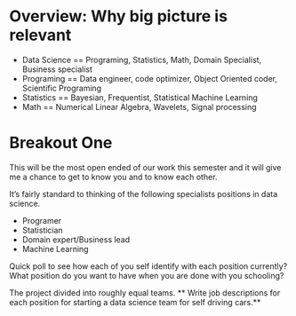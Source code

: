 # Overview: Why big picture is relevant
- Data Science == Programing, Statistics, Math,  Domain Specialist, Business specialist
- Programing == Data engineer, code optimizer, Object Oriented coder, Scientific Programing
- Statistics == Bayesian, Frequentist, Statistical Machine Learning
- Math == Numerical Linear Algebra, Wavelets, Signal processing


# Breakout One
This will be the most open ended of our work this semester and it will give me a chance to get to know you and to know each other.

It’s fairly standard to thinking of the following specialists positions in data science.
- Programer
- Statistician
- Domain expert/Business lead
- Machine Learning 

Quick poll to see how each of you self identify with each position currently?
What position do you want to have when you are done with you schooling? 

The project divided into roughly equal teams.
** Write job descriptions for each position for starting a data science team for self driving cars.** 
